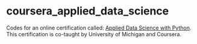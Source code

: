 # coursera_applied_data_science

Codes for an online certification called: [Applied Data Science with Python](https://www.coursera.org/specializations/data-science-python). This certification is co-taught by University of Michigan and Coursera.
